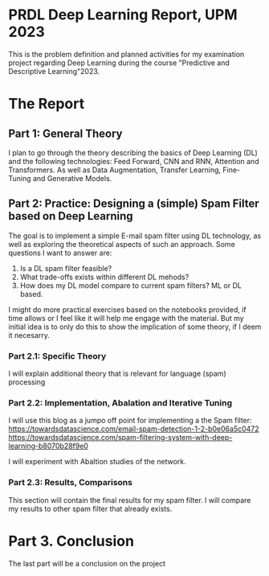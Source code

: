 # PRDL Deep Learning Report, UPM 2023
This is the problem definition and planned activities for my examination project regarding Deep Learning during the course "Predictive and Descriptive Learning"2023.


# The Report
## Part 1: General Theory
I plan to go through the theory describing the basics of Deep Learning (DL) and the following technologies: Feed Forward, CNN and RNN, Attention and Transformers.
As well as Data Augmentation, Transfer Learning, Fine-Tuning and Generative Models.

## Part 2: Practice: Designing a (simple) Spam Filter based on Deep Learning
The goal is to implement a simple E-mail spam filter using DL technology, as well as exploring the theoretical aspects of such an approach. Some questions I want to answer are:
1. Is a DL spam filter feasible?
2. What trade-offs exists within different DL mehods?
3. How does my DL model compare to current spam filters? ML or DL based. 

I might do more practical exercises based on the notebooks provided, if time allows or I feel like it will help me engage with the material. 
But my initial idea is to only do this to show the implication of some theory, if I deem it necesarry.

### Part 2.1: Specific Theory
I will explain additional theory that is relevant for language (spam) processing

### Part 2.2: Implementation, Abalation and Iterative Tuning
I will use this blog as a jumpo off point for implementing a the Spam filter:
https://towardsdatascience.com/email-spam-detection-1-2-b0e06a5c0472
https://towardsdatascience.com/spam-filtering-system-with-deep-learning-b8070b28f9e0

I will experiment with Abaltion studies of the network.

### Part 2.3: Results, Comparisons
This section will contain the final results for my spam filter. I will compare my results to other spam filter that already exists.

# Part 3. Conclusion
The last part will be a conclusion on the project



